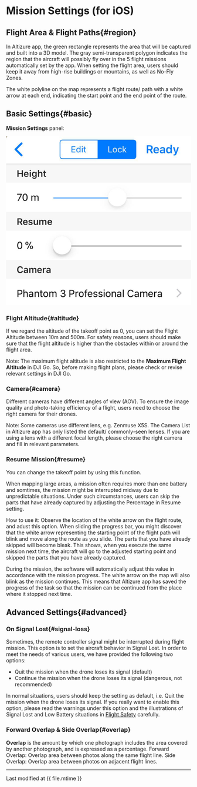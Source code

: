 # Mission Settings (for iOS)

## Flight Area & Flight Paths{#region}

In Altizure app, the green rectangle represents the area that will be captured and built into a 3D model. The gray semi-transparent polygon indicates the region that the aircraft will possibly fly over in the 5 flight missions automatically set by the app. When setting the flight area, users should keep it away from high-rise buildings or mountains, as well as No-Fly Zones. 

The white polyline on the map represents a flight route/ path with a white arrow at each end, indicating the start point and the end point of the route.

## Basic Settings{#basic}

**Mission Settings** panel:

![Basic Settings Panel](../../assets/mission-settings-basic-ios-eng.png)

### Flight Altitude{#altitude}

If we regard the altitude of the takeoff point as 0, you can set the Flight Altitude between 10m and 500m. For safety reasons, users should make sure that the flight altitude is higher than the obstacles within or around the flight area.

Note: The maximum flight altitude is also restricted to the **Maximum Flight Altitude** in DJI Go. So, before making flight plans, please check or revise relevant settings in DJI Go.

### Camera{#camera}

Different cameras have different angles of view (AOV). To ensure the image quality and photo-taking efficiency of a flight, users need to choose the right camera for their drones.

Note: Some cameras use different lens, e.g. Zenmuse X5S. The Camera List in Altizure app has only listed the default/ commonly-seen lenses. If you are using a lens with a different focal length, please choose the right camera and fill in relevant parameters.

### Resume Mission{#resume}

You can change the takeoff point by using this function.

When mapping large areas, a mission often requires more than one battery and somtimes, the mission might be interrupted midway due to unpredictable situations. Under such circumstances, users can skip the parts that have already captured by adjusting the Percentage in Resume setting.

How to use it: Observe the location of the white arrow on the flight route, and adust this option. When sliding the progress bar, you might discover that the white arrow representing the starting point of the flight path will blink and move along the route as you slide. The parts that you have already skipped will become bleak. This shows, when you execute the same mission next time, the aircraft will go to the adjusted starting point and skipped the parts that you have already captured.

During the mission, the software will automatically adjust this value in accordance with the mission progress. The white arrow on the map will also blink as the mission continues. This means that Altizure app has saved the progress of the task so that the mission can be continued from the place where it stopped next time.

## Advanced Settings{#advanced}

### On Signal Lost{#signal-loss}

Sometimes, the remote controller signal might be interrupted during flight mission. This option is to set the aircraft behavior in Signal Lost. In order to meet the needs of various users, we have provided the following two options:

* Quit the mission when the drone loses its signal (default)
* Continue the mission when the drone loses its signal (dangerous, not recommended)

In normal situations, users should keep the setting as default, i.e. Quit the mission when the drone loses its signal. If you really want to enable this option, please read the warnings under this option and the illustrations of Signal Lost and Low Battery situations in [Flight Safety](../faqs/safety.md) carefully.

### Forward Overlap & Side Overlap{#overlap}

**Overlap** is the amount by which one photograph includes the area covered by another photograph, and is expressed as a percentage. 
Forward Overlap: Overlap area between photos along the same flight line.
Side Overlap: Overlap area between photos on adjacent flight lines.

---

Last modified at {{ file.mtime }}
